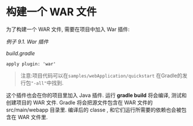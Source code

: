 # 构建一个 WAR 文件

为了构建一个 WAR 文件, 需要在项目中加入 War 插件:

*例子 9.1. War 插件*

*build.gradle*

    apply plugin: 'war'

> 注意:项目代码可以在`samples/webApplication/quickstart` 在Gradle的发行包`"-all"`中找到.

这个插件也会在你的项目里加入 Java 插件. 运行 **gradle build** 将会编译, 测试和创建项目的 WAR 文件. Gradle 将会把源文件包含在 WAR 文件的 src/main/webapp 目录里. 编译后的 classe , 和它们运行所需要的依赖也会被包含在 WAR 文件里.
